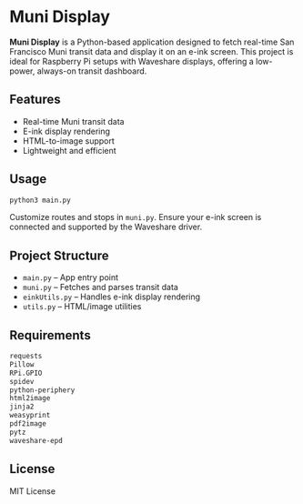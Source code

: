 # Muni Display

**Muni Display** is a Python-based application designed to fetch real-time San Francisco Muni transit data and display it on an e-ink screen. This project is ideal for Raspberry Pi setups with Waveshare displays, offering a low-power, always-on transit dashboard.

## Features

- Real-time Muni transit data  
- E-ink display rendering  
- HTML-to-image support  
- Lightweight and efficient  

## Usage

```bash
python3 main.py
```

Customize routes and stops in `muni.py`. Ensure your e-ink screen is connected and supported by the Waveshare driver.

## Project Structure

- `main.py` – App entry point  
- `muni.py` – Fetches and parses transit data  
- `einkUtils.py` – Handles e-ink display rendering  
- `utils.py` – HTML/image utilities  

## Requirements

```txt
requests
Pillow
RPi.GPIO
spidev
python-periphery
html2image
jinja2
weasyprint
pdf2image
pytz
waveshare-epd
```

## License

MIT License
